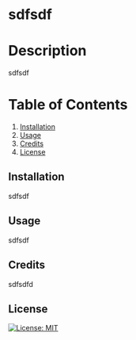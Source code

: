 # sdfsdf
      
# Description
sdfsdf
# Table of Contents
1. [Installation](#installation)
2. [Usage](#usage)
3. [Credits](#credits)
4. [License](#licesnse)

## Installation <a name="installation"></a>
sdfsdf
## Usage <a name="usage"></a>        
sdfsdf
## Credits <a name="credits"></a>
sdfsdfd
## License <a name="license"></a>
[![License: MIT](https://img.shields.io/badge/License-MIT-yellow.svg)](https://opensource.org/licenses/MIT)